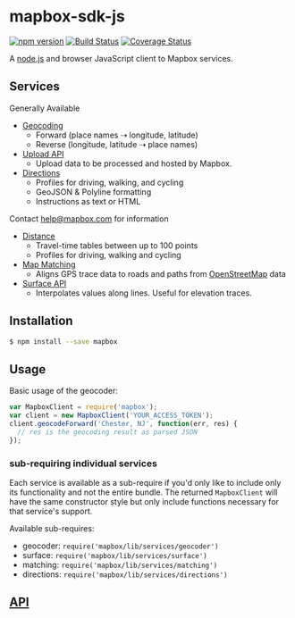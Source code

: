 # mapbox-sdk-js

[![npm version](https://badge.fury.io/js/mapbox.svg)](http://badge.fury.io/js/mapbox)
[![Build Status](https://travis-ci.org/mapbox/mapbox-sdk-js.svg?branch=master)](https://travis-ci.org/mapbox/mapbox-sdk-js)
[![Coverage Status](https://coveralls.io/repos/mapbox/mapbox-sdk-js/badge.svg?branch=master&service=github)](https://coveralls.io/github/mapbox/mapbox-sdk-js?branch=master)

A [node.js](https://nodejs.org/) and browser JavaScript client
to Mapbox services.

## Services

Generally Available

* [Geocoding](https://www.mapbox.com/developers/api/geocoding/)
  * Forward (place names ⇢  longitude, latitude)
  * Reverse (longitude, latitude ⇢ place names)
* [Upload API](https://www.mapbox.com/developers/api/uploads/)
  * Upload data to be processed and hosted by Mapbox.
* [Directions](https://www.mapbox.com/developers/api/directions/)
  * Profiles for driving, walking, and cycling
  * GeoJSON & Polyline formatting
  * Instructions as text or HTML

Contact help@mapbox.com for information

* [Distance](https://www.mapbox.com/developers/api/distance/)
  * Travel-time tables between up to 100 points
  * Profiles for driving, walking and cycling
* [Map Matching](https://www.mapbox.com/developers/api/map-matching/)
  * Aligns GPS trace data to roads and paths from
    [OpenStreetMap](https://www.openstreetmap.org/) data
* [Surface API](https://www.mapbox.com/developers/api/surface/)
  * Interpolates values along lines. Useful for elevation traces.

## Installation

```sh
$ npm install --save mapbox
```

## Usage

Basic usage of the geocoder:

```js
var MapboxClient = require('mapbox');
var client = new MapboxClient('YOUR_ACCESS_TOKEN');
client.geocodeForward('Chester, NJ', function(err, res) {
  // res is the geocoding result as parsed JSON
});
```

### sub-requiring individual services

Each service is available as a sub-require if you'd only like to include only
its functionality and not the entire bundle. The returned `MapboxClient`
will have the same constructor style but only include functions necessary
for that service's support.

Available sub-requires:

* geocoder: `require('mapbox/lib/services/geocoder')`
* surface: `require('mapbox/lib/services/surface')`
* matching: `require('mapbox/lib/services/matching')`
* directions: `require('mapbox/lib/services/directions')`

## [API](API.md)
